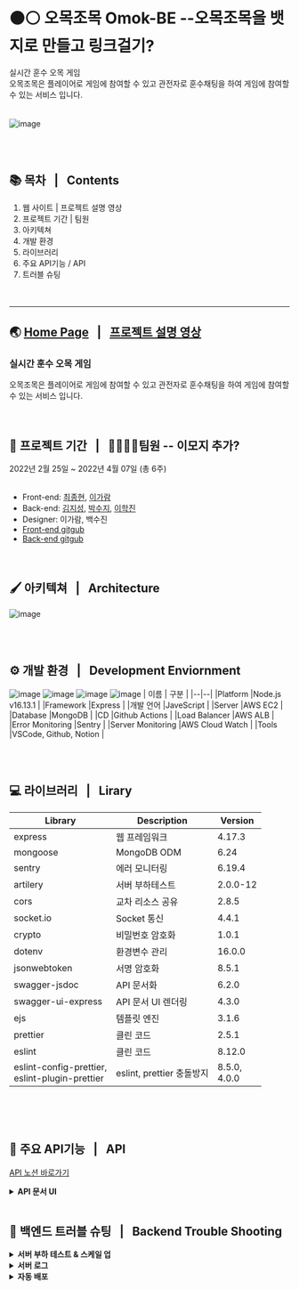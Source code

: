  # :black_circle::white_circle: 오목조목 Omok-BE --오목조목을 뱃지로 만들고 링크걸기?
실시간 훈수 오목 게임 <br>
오목조목은 플레이어로 게임에 참여할 수 있고 관전자로 훈수채팅을 하여 게임에 참여할 수 있는 서비스 입니다.<br><br><br>
![image](https://user-images.githubusercontent.com/84648177/162130022-7a8879ce-532c-491a-8569-8c2c76fc4d72.png)

<br><br>
## :books: 목차  &nbsp; | &nbsp; Contents
1. 웹 사이트 | 프로젝트 설명 영상
2. 프로젝트 기간 | 팀원
3. 아키텍쳐
4. 개발 환경  
5. 라이브러리
6. 주요 API기능 / API
7. 트러블 슈팅
<br><br><br>

---

## :earth_asia: [Home Page](https://omogjomog.com/) &nbsp; | &nbsp; [프로젝트 설명 영상](설명영상주소넣기)
### **실시간 훈수 오목 게임** <br>
오목조목은 플레이어로 게임에 참여할 수 있고 관전자로 훈수채팅을 하여 게임에 참여할 수 있는 서비스 입니다.
<br><br><br>

## :calendar: 프로젝트 기간 &nbsp; | &nbsp; 👨‍👩‍👧‍👧팀원  -- 이모지 추가? 
2022년 2월 25일 ~ 2022년 4월 07일 (총 6주)
<br><br>

* Front-end: [최종현](https://github.com/fatchoi3), [이가람](https://github.com/devmagrfs)
* Back-end: [김지성](https://github.com/jableee), [박수지](https://github.com/suzyp0223), [이학진](https://github.com/Haksae90)
* Designer: 이가람, 백수진
* [Front-end gitgub](https://github.com/fatchoi3/omog.git)
* [Back-end gitgub](https://github.com/Omok-BE/Omok-BE.git)
<br><br><br>

## 🖌️ 아키텍쳐 &nbsp; | &nbsp; Architecture
![image](https://user-images.githubusercontent.com/84648177/162151194-238465bb-7c57-4096-a9e2-94986272f0c4.png)

<br><br>

## ⚙️ 개발 환경 &nbsp; | &nbsp; Development Enviornment
![image](https://user-images.githubusercontent.com/84648177/162178084-1b9f830b-36c8-4a1b-8fee-d20d3fb41244.png)
![image](https://user-images.githubusercontent.com/84648177/162178154-5d51bab6-27c0-4e03-b47e-1a41ddb38d68.png)
![image](https://user-images.githubusercontent.com/84648177/162159039-b926d31a-4533-43cf-a024-4a28369fc618.png)
![image](https://user-images.githubusercontent.com/84648177/162159055-af51d57b-7757-4cc9-a47d-1c847010bd6b.png)
| 이름 | 구분 |
|--|--|
|Platform |Node.js v16.13.1 |
|Framework |Express |
|개발 언어 |JaveScript |
|Server |AWS EC2 |
|Database |MongoDB |
|CD |Github Actions |
|Load Balancer |AWS ALB |
|Error Monitoring |Sentry |
|Server Monitoring |AWS Cloud Watch |
|Tools |VSCode, Github, Notion |  



<br><br>
## :computer: 라이브러리 &nbsp; | &nbsp; Lirary
| Library | Description | Version |
|--|--|--|
|express |웹 프레임워크 |4.17.3 |
|mongoose|MongoDB ODM |6.24 |
|sentry |에러 모니터링 |6.19.4 |
|artilery |서버 부하테스트 |2.0.0-12 |
|cors |교차 리소스 공유 |2.8.5 |
|socket.io |Socket 통신 |4.4.1 |
|crypto |비밀번호 암호화 |1.0.1 |
|dotenv |환경변수 관리 |16.0.0 |
|jsonwebtoken |서명 암호화 |8.5.1 |
|swagger-jsdoc |API 문서화 |6.2.0 |
|swagger-ui-express |API 문서 UI 렌더링 |4.3.0 |
|ejs |템플릿 엔진 |3.1.6 | 
|prettier |클린 코드 |2.5.1 |
|eslint |클린 코드 |8.12.0  |
|eslint-config-prettier,<br> eslint-plugin-prettier |eslint, prettier 충돌방지 |8.5.0,<br> 4.0.0 |  
<br><br><br>

## :mega: 주요 API기능 &nbsp; | &nbsp; API
[API 노션 바로가기](https://www.notion.so/API-b2107de5871142b6a76f2cf3b3e20e42)
<details> 
 <summary><strong> API 문서 UI </strong></summary>
 <div markdown="1">
  <br>  
  
  ![api1](https://user-images.githubusercontent.com/84648177/162184073-61e41551-7e2f-4af8-a236-b051cf3a03b8.JPG)

  ![api2](https://user-images.githubusercontent.com/84648177/162184095-bc7b0e50-5b13-4b9c-846d-58d7c690e89c.JPG)

  ![api3](https://user-images.githubusercontent.com/84648177/162184118-423934a6-a49e-4009-8617-76194a57e5dc.JPG)

  ![api4](https://user-images.githubusercontent.com/84648177/162184129-2fa12faf-8da8-49a2-b87b-2bc4c33b669d.JPG)
</div>
</details>
<br>

## 🎯 백엔드 트러블 슈팅 &nbsp; | &nbsp;  Backend Trouble Shooting
<details>
<summary><strong> 서버 부하 테스트 & 스케일 업 </strong></summary>
 <br>
 <ul>
   <li><strong>상황</strong>
    <p> 유저 테스트 중 무한 채팅으로 인한 서버 과부하가 발생하여, DB가 정상 작동을 안하는 문제 발생
   <li><strong>해결 방안</strong> 
    <p> 내부 논의를 통해 무한 채팅은 FE에서 해결하기로 하였으나, 적어도 70명이 동시에 플레이 가능한 서버가 필요할 것으로 판단되어 스케일 업 하기로 결정
   <li><strong>결과</strong> 
    <p> 스케일 업하여 서버 부하 테스트를 진행하였고, 100명까지는 서비스가 충분히 가능하다고 판단되어 해당 사양으로 무리없이 운영함
 </ul>
</details>

<details> 
<summary><strong> 서버 로그 </strong></summary>

</details>


<details> 
 <summary><strong> 자동 배포 </strong></summary>
 <br>
 <ul>
  <li><strong>상황 1.</strong>
  <p> 배포하여 서비스를 운영하다보니 버그나 기능을 수정하여도, 즉시 배포하기가 어려움
  <li><strong>해결 방안</strong>
  <p> 소켓이 중심이 되고, 포인트와 승패가 민감한 게임이라 무중단 배포도 현재 서비스에 맞는 배포 방식이 아니라고 판단됨
  <li><strong>결과</strong>
  <p> 사용자가 거의 없는 시간이 새벽 4시경이었고, 해당 시간대에 자동 배포하여 업데이트하는 것으로 문제를 해결할 수 있다고 판단하였고, 여러 자동 배포 시스템 중에 전반적으로 효율적인 Github Actions를 사용하기로함
 <br><br>
 <li><strong>상황 2.</strong>  
  <p> Github Actions를 테스트하던 중, actions schedule의 실행 딜레이가 있음을 알게되었고, 실제로 이슈가 있음을 발견함
 <li><strong>해결 방안</strong>
  <p> 평균 대략 10분 정도 딜레이가 발생하지만, 시간대상 큰 무리가 없을 것으로 판단되어, 서버에 공식적으로 새벽 4:00-4:30을 서버 업데이트 시간으로 공지하고 자동배포 개시함
 
 </ul>
</details>


 



<br><br><br>


